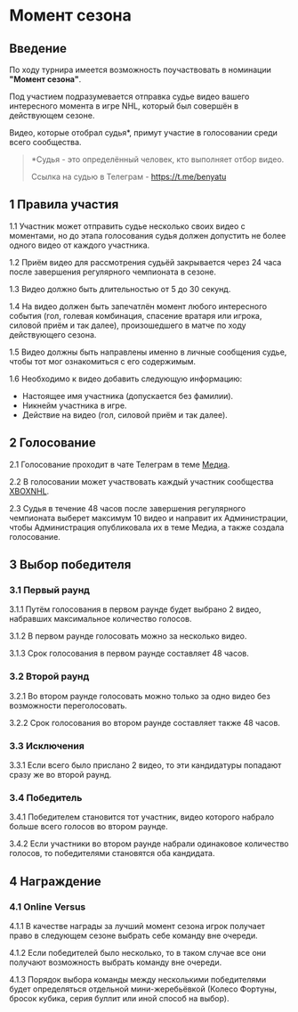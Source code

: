 # Момент сезона

## Введение

По ходу турнира имеется возможность поучаствовать в номинации **"Момент сезона"**. 

Под участием подразумевается отправка судье видео вашего интересного момента в игре NHL, который был совершён в действующем сезоне. 

Видео, которые отобрал судья\*, примут участие в голосовании среди всего сообщества.

> \*Судья - это определённый человек, кто выполняет отбор видео.
> 
> Ссылка на судью в Телеграм - https://t.me/benyatu

## 1 Правила участия

1.1 Участник может отправить судье несколько своих видео с моментами, но до этапа голосования судья должен допустить не более одного видео от каждого участника.

1.2 Приём видео для рассмотрения судьёй закрывается через 24 часа после завершения регулярного чемпионата в сезоне.

1.3 Видео должно быть длительностью от 5 до 30 секунд.

1.4 На видео должен быть запечатлён момент любого интересного события (гол, голевая комбинация, спасение вратаря или игрока, силовой приём и так далее), произошедшего в матче по ходу действующего сезона.

1.5 Видео должны быть направлены именно в личные сообщения судье, чтобы тот мог ознакомиться с его содержимым.

1.6 Необходимо к видео добавить следующую информацию:

- Настоящее имя участника (допускается без фамилии).
- Никнейм участника в игре.
- Действие на видео (гол, силовой приём и так далее).

## 2 Голосование

2.1 Голосование проходит в чате Телеграм в теме [Медиа](https://t.me/xboxnhl_chat/11035).

2.2 В голосовании может участвовать каждый участник сообщества [XBOXNHL](https://t.me/xboxnhl_chat).

2.3 Судья в течение 48 часов после завершения регулярного чемпионата выберет максимум 10 видео и направит их Администрации, чтобы Администрация опубликовала их в теме Медиа, а также создала голосование.

## 3 Выбор победителя

### 3.1 Первый раунд

3.1.1 Путём голосования в первом раунде будет выбрано 2 видео, набравших максимальное количество голосов.

3.1.2 В первом раунде голосовать можно за несколько видео.

3.1.3 Срок голосования в первом раунде составляет 48 часов.

### 3.2 Второй раунд 

3.2.1 Во втором раунде голосовать можно только за одно видео без возможности переголосовать.

3.2.2 Срок голосования во втором раунде составляет также 48 часов.

### 3.3 Исключения

3.3.1 Если всего было прислано 2 видео, то эти кандидатуры попадают сразу же во второй раунд.

### 3.4 Победитель

3.4.1 Победителем становится тот участник, видео которого набрало больше всего голосов во втором раунде.

3.4.2 Если участники во втором раунде набрали одинаковое количество голосов, то победителями становятся оба кандидата.

## 4 Награждение

### 4.1 Online Versus

4.1.1 В качестве награды за лучший момент сезона игрок получает право в следующем сезоне выбрать себе команду вне очереди.

4.1.2 Если победителей было несколько, то в таком случае все они получают возможность выбрать команду вне очереди.

4.1.3 Порядок выбора команды между несколькими победителями будет определяться отдельной мини-жеребьёвкой (Колесо Фортуны, бросок кубика, серия буллит или иной способ на выбор).
